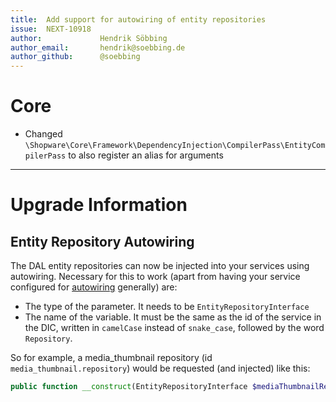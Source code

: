 ```yaml
---
title:  Add support for autowiring of entity repositories
issue:  NEXT-10918
author:             Hendrik Söbbing
author_email:       hendrik@soebbing.de
author_github:      @soebbing
---
```

# Core
* Changed `\Shopware\Core\Framework\DependencyInjection\CompilerPass\EntityCompilerPass` to also register an alias for arguments
___
# Upgrade Information

## Entity Repository Autowiring

The DAL entity repositories can now be injected into your services using autowiring. Necessary for this to work
(apart from having your service configured for [autowiring](https://symfony.com/doc/current/service_container/autowiring.html) generally)
are:
- The type of the parameter. It needs to be `EntityRepositoryInterface`
- The name of the variable. It must be the same as the id of the service in the DIC, written in `camelCase` instead of `snake_case`, followed by the word `Repository`.

So for example, a media_thumbnail repository (id `media_thumbnail.repository`) would be requested (and injected) like this:
```php
public function __construct(EntityRepositoryInterface $mediaThumbnailRepository) {}
```

